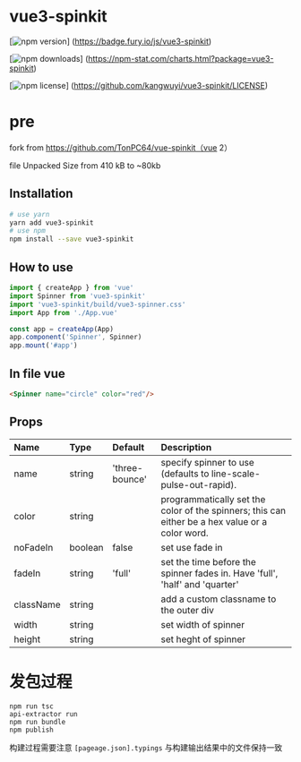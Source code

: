 # vue3-spinkit

[![npm version](https://img.shields.io/npm/v/vue3-spinkit)]
(https://badge.fury.io/js/vue3-spinkit)

[![npm downloads](https://img.shields.io/npm/dm/vue3-spinkit)]
(https://npm-stat.com/charts.html?package=vue3-spinkit)

[![npm license](https://img.shields.io/npm/l/vue3-spinkit)]
(https://github.com/kangwuyi/vue3-spinkit/LICENSE)

<!-- [![Build Status](https://travis-ci.org/kangwuyi/vue3-spinkit.svg?branch=master)]
(https://travis-ci.org/kangwuyi/vue3-spinkit) -->

<!-- [![codecov](https://codecov.io/gh/kangwuyi/vue3-spinkit/branch/master/graph/badge.svg)]
(https://codecov.io/gh/kangwuyi/vue3-spinkit) -->

<!-- [![Stylelint](https://img.shields.io/badge/stylelint-enabled-brightgreen.svg)]
(https://stylelint.io/) -->

# pre
fork from https://github.com/TonPC64/vue-spinkit（vue 2）

file Unpacked Size from 410 kB to ~80kb

## Installation

```bash
# use yarn
yarn add vue3-spinkit
# use npm
npm install --save vue3-spinkit
```

## How to use
```js
import { createApp } from 'vue'
import Spinner from 'vue3-spinkit'
import 'vue3-spinkit/build/vue3-spinner.css'
import App from './App.vue'

const app = createApp(App)
app.component('Spinner', Spinner)
app.mount('#app')
```

## In file vue
```html
<Spinner name="circle" color="red"/>
```

## Props

| Name | Type | Default | Description |
|:-----|:-----|:--------|:------------|
| name | string | 'three-bounce' | specify spinner to use (defaults to line-scale-pulse-out-rapid). |
| color | string |  | programmatically set the color of the spinners; this can either be a hex value or a color word. |
| noFadeIn | boolean | false | set use fade in |
| fadeIn | string | 'full' | set the time before the spinner fades in. Have 'full', 'half' and 'quarter' |
| className | string | | add a custom classname to the outer div |
| width | string | | set width of spinner |
| height | string | | set heght of spinner |


# 发包过程
```
npm run tsc
api-extractor run
npm run bundle
npm publish
```

构建过程需要注意 `[pageage.json].typings` 与构建输出结果中的文件保持一致